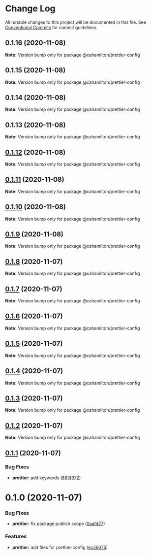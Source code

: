 # Change Log

All notable changes to this project will be documented in this file.
See [Conventional Commits](https://conventionalcommits.org) for commit guidelines.

## 0.1.16 (2020-11-08)

**Note:** Version bump only for package @cahamilton/prettier-config





## 0.1.15 (2020-11-08)

**Note:** Version bump only for package @cahamilton/prettier-config





## 0.1.14 (2020-11-08)

**Note:** Version bump only for package @cahamilton/prettier-config





## 0.1.13 (2020-11-08)

**Note:** Version bump only for package @cahamilton/prettier-config





## [0.1.12](https://github.com/cahamilton/furphy/compare/@cahamilton/prettier-config@0.1.11...@cahamilton/prettier-config@0.1.12) (2020-11-08)

**Note:** Version bump only for package @cahamilton/prettier-config





## [0.1.11](https://github.com/cahamilton/furphy/compare/@cahamilton/prettier-config@0.1.10...@cahamilton/prettier-config@0.1.11) (2020-11-08)

**Note:** Version bump only for package @cahamilton/prettier-config





## [0.1.10](https://github.com/cahamilton/furphy/compare/@cahamilton/prettier-config@0.1.9...@cahamilton/prettier-config@0.1.10) (2020-11-08)

**Note:** Version bump only for package @cahamilton/prettier-config





## [0.1.9](https://github.com/cahamilton/furphy/compare/@cahamilton/prettier-config@0.1.8...@cahamilton/prettier-config@0.1.9) (2020-11-08)

**Note:** Version bump only for package @cahamilton/prettier-config





## [0.1.8](https://github.com/cahamilton/furphy/compare/@cahamilton/prettier-config@0.1.7...@cahamilton/prettier-config@0.1.8) (2020-11-07)

**Note:** Version bump only for package @cahamilton/prettier-config





## [0.1.7](https://github.com/cahamilton/furphy/compare/@cahamilton/prettier-config@0.1.6...@cahamilton/prettier-config@0.1.7) (2020-11-07)

**Note:** Version bump only for package @cahamilton/prettier-config





## [0.1.6](https://github.com/cahamilton/furphy/compare/@cahamilton/prettier-config@0.1.5...@cahamilton/prettier-config@0.1.6) (2020-11-07)

**Note:** Version bump only for package @cahamilton/prettier-config





## [0.1.5](https://github.com/cahamilton/furphy/compare/@cahamilton/prettier-config@0.1.4...@cahamilton/prettier-config@0.1.5) (2020-11-07)

**Note:** Version bump only for package @cahamilton/prettier-config





## [0.1.4](https://github.com/cahamilton/furphy/compare/@cahamilton/prettier-config@0.1.3...@cahamilton/prettier-config@0.1.4) (2020-11-07)

**Note:** Version bump only for package @cahamilton/prettier-config





## [0.1.3](https://github.com/cahamilton/furphy/compare/@cahamilton/prettier-config@0.1.2...@cahamilton/prettier-config@0.1.3) (2020-11-07)

**Note:** Version bump only for package @cahamilton/prettier-config





## [0.1.2](https://github.com/cahamilton/furphy/compare/@cahamilton/prettier-config@0.1.1...@cahamilton/prettier-config@0.1.2) (2020-11-07)

**Note:** Version bump only for package @cahamilton/prettier-config





## [0.1.1](https://github.com/cahamilton/furphy/compare/@cahamilton/prettier-config@0.1.0...@cahamilton/prettier-config@0.1.1) (2020-11-07)


### Bug Fixes

* **prettier:** add keywords ([883f972](https://github.com/cahamilton/furphy/commit/883f97297913396391ab9ddee6ce02d456c8103f))





# 0.1.0 (2020-11-07)


### Bug Fixes

* **prettier:** fix package publish scope ([0aafd27](https://github.com/cahamilton/furphy/commit/0aafd275366bf3e35bcc6727ed6ab43bf98b1f4d))


### Features

* **prettier:** add files for prettier-config ([ec36676](https://github.com/cahamilton/furphy/commit/ec36676f8181c7e4aa5502cfa2171bee20b5afa9))
